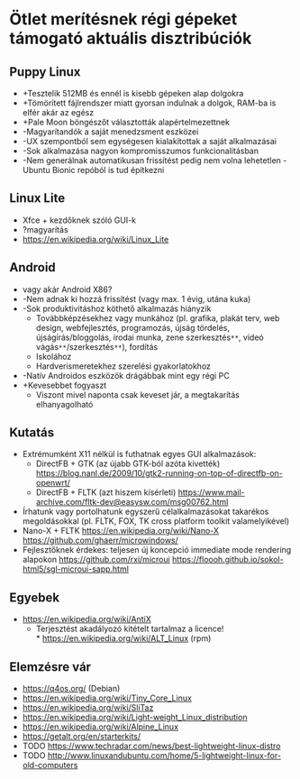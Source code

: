 # Ötlet merítésnek régi gépeket támogató aktuális disztribúciók

## Puppy Linux

* +Tesztelik 512MB és ennél is kisebb gépeken alap dolgokra
* +Tömörített fájlrendszer miatt gyorsan indulnak a dolgok, RAM-ba is elfér akár az egész
* +Pale Moon böngészőt választották alapértelmezettnek
* -Magyarítandók a saját menedzsment eszközei
* -UX szempontból sem egységesen kialakítottak a saját alkalmazásai
* -Sok alkalmazása nagyon kompromisszumos funkcionalitásban
* -Nem generálnak automatikusan frissítést pedig nem volna lehetetlen - Ubuntu Bionic repóból is tud építkezni

## Linux Lite

* Xfce + kezdőknek szóló GUI-k
* ?magyarítás
* https://en.wikipedia.org/wiki/Linux_Lite

## Android

* vagy akár Android X86?
* -Nem adnak ki hozzá frissítést (vagy max. 1 évig, utána kuka)
* -Sok produktivitáshoz köthető alkalmazás hiányzik
  * Továbbképzésekhez vagy munkához (pl. grafika, plakát terv, web design, webfejlesztés, programozás, újság tördelés, újságírás/bloggolás, irodai munka, zene szerkesztés`**`, videó vágás`**`/szerkesztés`**`), fordítás
  * Iskolához
  * Hardverismeretekhez szerelési gyakorlatokhoz
* -Natív Androidos eszközök drágábbak mint egy régi PC
* +Kevesebbet fogyaszt
  * Viszont mivel naponta csak keveset jár, a megtakarítás elhanyagolható

## Kutatás

* Extrémumként X11 nélkül is futhatnak egyes GUI alkalmazások:
  * DirectFB + GTK (az újabb GTK-ból azóta kivették) https://blog.nanl.de/2009/10/gtk2-running-on-top-of-directfb-on-openwrt/
  * DirectFB + FLTK (azt hiszem kísérleti) https://www.mail-archive.com/fltk-dev@easysw.com/msg00762.html
* Írhatunk vagy portolhatunk egyszerű célalkalmazásokat takarékos megoldásokkal (pl. FLTK, FOX, TK cross platform toolkit valamelyikével)
* Nano-X + FLTK https://en.wikipedia.org/wiki/Nano-X https://github.com/ghaerr/microwindows/
* Fejlesztőknek érdekes: teljesen új koncepció immediate mode rendering alapokon https://github.com/rxi/microui https://floooh.github.io/sokol-html5/sgl-microui-sapp.html

## Egyebek

* https://en.wikipedia.org/wiki/AntiX
  * Terjesztést akadályozó kitételt tartalmaz a licence!
  * https://en.wikipedia.org/wiki/ALT_Linux (rpm)

## Elemzésre vár

* https://q4os.org/ (Debian)
* https://en.wikipedia.org/wiki/Tiny_Core_Linux
* https://en.wikipedia.org/wiki/SliTaz
* https://en.wikipedia.org/wiki/Light-weight_Linux_distribution
* https://en.wikipedia.org/wiki/Alpine_Linux
* https://getalt.org/en/starterkits/
* TODO https://www.techradar.com/news/best-lightweight-linux-distro
* TODO http://www.linuxandubuntu.com/home/5-lightweight-linux-for-old-computers

